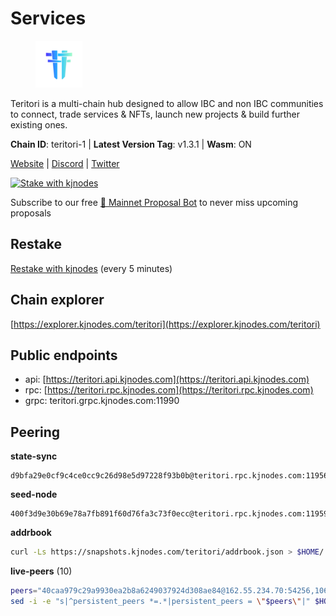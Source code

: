 # Services

<figure><img src="https://raw.githubusercontent.com/kj89/cosmos-images/main/logos/teritori.png" alt=""><figcaption></figcaption></figure>

Teritori is a multi-chain hub designed to allow IBC and non IBC communities  to connect, trade services & NFTs, launch new projects & build further existing ones.

**Chain ID**: teritori-1 | **Latest Version Tag**: v1.3.1 | **Wasm**: ON

[Website](https://teritori.com) | [Discord](https://discord.gg/teritori) | [Twitter](https://twitter.com/TeritoriNetwork)

[![Stake with kjnodes](https://i.ibb.co/cr44Q8j/button-stake-with-kjnodes.png)](https://restake.app/teritori/torivaloper184ln03hkpt75uhrrr26f66kvcqvf4yn4nc2xjm)

Subscribe to our free [🤖 Mainnet Proposal Bot](https://t.me/kjnodes_proposal_bot) to never miss upcoming proposals

## Restake

[Restake with kjnodes](https://restake.app/teritori/torivaloper184ln03hkpt75uhrrr26f66kvcqvf4yn4nc2xjm) (every 5 minutes)
## Chain explorer
[https://explorer.kjnodes.com/teritori](https://explorer.kjnodes.com/teritori)

## Public endpoints

* api: [https://teritori.api.kjnodes.com](https://teritori.api.kjnodes.com)
* rpc: [https://teritori.rpc.kjnodes.com](https://teritori.rpc.kjnodes.com)
* grpc: teritori.grpc.kjnodes.com:11990

## Peering

**state-sync**

```text
d9bfa29e0cf9c4ce0cc9c26d98e5d97228f93b0b@teritori.rpc.kjnodes.com:11956
```

**seed-node**

```text
400f3d9e30b69e78a7fb891f60d76fa3c73f0ecc@teritori.rpc.kjnodes.com:11959
```

**addrbook**
```bash
curl -Ls https://snapshots.kjnodes.com/teritori/addrbook.json > $HOME/.teritorid/config/addrbook.json
```

**live-peers** (10)
```bash
peers="40caa979c29a9930ea2b8a6249037924d308ae84@162.55.234.70:54256,106490318e51355bc6d72e7941a0080f8b8256b9@185.16.39.14:26656,0e189bbc6db606a14950a0e59641b798a255c3c8@65.109.37.154:3000,2b4f46e601fb4ede2a0c98976337e3afdaa50dac@65.108.238.102:15956,593b8319d1d4b1958e7daba8c3bbb56795cb59ba@146.59.81.92:51656,b212d5740b2e11e54f56b072dc13b6134650cfb5@134.65.192.81:26656,89757803f40da51678451735445ad40d5b15e059@134.65.192.221:26656,722b63e6c65628b929f22013dcbcde980210cb44@176.9.127.54:26656,3bd3a20d7c8a26a20927289a7a6bffecf71de53e@51.81.155.97:10856,d9bfa29e0cf9c4ce0cc9c26d98e5d97228f93b0b@65.109.88.38:11956"
sed -i -e "s|^persistent_peers *=.*|persistent_peers = \"$peers\"|" $HOME/.teritorid/config/config.toml
```
